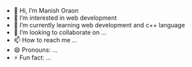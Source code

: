 - 👋 Hi, I’m Manish Oraon 
- 👀 I’m interested in web development 
- 🌱 I’m currently learning web development and c++ language 
- 💞️ I’m looking to collaborate on ...
- 📫 How to reach me ...
- 😄 Pronouns: ...
- ⚡ Fun fact: ...

<!---
manishoraon3618/manishoraon3618 is a ✨ special ✨ repository because its `README.md` (this file) appears on your GitHub profile.
You can click the Preview link to take a look at your changes.
--->
